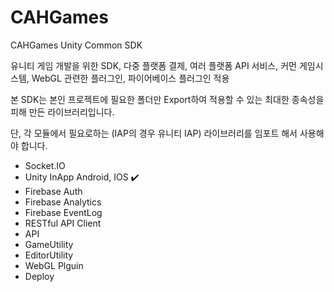 # CAHGames
 CAHGames Unity Common SDK
 
 유니티 게임 개발을 위한 SDK, 다중 플랫폼 결제, 여러 플랫폼 API 서비스, 커먼 게임시스템, WebGL 관련한 플러그인, 파이어베이스 플러그인 적용
 
 본 SDK는 본인 프로젝트에 필요한 폴더만 Export하여 적용할 수 있는 최대한 종속성을 피해 만든 라이브러리입니다.  
 
 단, 각 모듈에서 필요로하는 (IAP의 경우 유니티 IAP) 라이브러리를 임포트 해서 사용해야 합니다.
 
 

 
 - Socket.IO
 - Unity InApp Android, IOS ✔️ 
 - Firebase Auth  
 - Firebase Analytics 
 - Firebase EventLog  
 - RESTful API Client 
 - API 
 - GameUtility
 - EditorUtility
 - WebGL Plguin
 - Deploy
